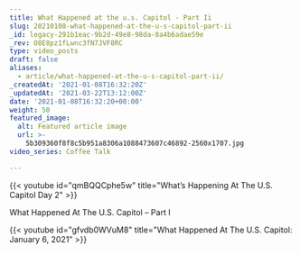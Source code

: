 ```yaml
---
title: What Happened at the u.s. Capitol - Part Ii
slug: 20210108-what-happened-at-the-u-s-capitol-part-ii
_id: legacy-291b1eac-9b2d-49e8-98da-8a4b6adae59e
_rev: O8E8pz1fLwnc3fN7JVF8RC
type: video_posts
draft: false
aliases:
  - article/what-happened-at-the-u-s-capitol-part-ii/
_createdAt: '2021-01-08T16:32:20Z'
_updatedAt: '2021-03-22T13:12:00Z'
date: '2021-01-08T16:32:20+00:00'
weight: 50
featured_image:
  alt: Featured article image
  url: >-
    5b309360f8f8c5b951a8306a1088473607c46892-2560x1707.jpg
video_series: Coffee Talk

---
```

{{< youtube id="qmBQQCphe5w" title="What’s Happening At The U.S. Capitol Day 2" >}}

What Happened At The U.S. Capitol – Part I

{{< youtube id="gfvdb0WVuM8" title="What Happened At The U.S. Capitol: January 6, 2021" >}}